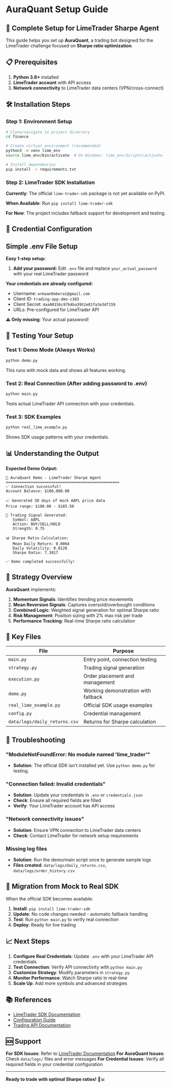 # AuraQuant Setup Guide

## 🚀 Complete Setup for LimeTrader Sharpe Agent

This guide helps you set up **AuraQuant**, a trading bot designed for the LimeTrader challenge focused on **Sharpe ratio optimization**.

## 📋 Prerequisites

1. **Python 3.8+** installed
2. **LimeTrader account** with API access
3. **Network connectivity** to LimeTrader data centers (VPN/cross-connect)

## 🛠️ Installation Steps

### Step 1: Environment Setup
```bash
# Clone/navigate to project directory
cd finance

# Create virtual environment (recommended)
python3 -m venv lime_env
source lime_env/bin/activate  # On Windows: lime_env\Scripts\activate

# Install dependencies
pip install -r requirements.txt
```

### Step 2: LimeTrader SDK Installation

**Currently**: The official `lime-trader-sdk` package is not yet available on PyPI.

**When Available**: Run `pip install lime-trader-sdk`

**For Now**: The project includes fallback support for development and testing.

## 🔑 Credential Configuration

## Simple .env File Setup

**Easy 1-step setup:**

1. **Add your password:** Edit `.env` file and replace `your_actual_password` with your real LimeTrader password

**Your credentials are already configured:**
- Username: `armaan0oberai@gmail.com`
- Client ID: `trading-app-dmo-c383` 
- Client Secret: `4aa00156c97b4ba3952e81fa3e3d7159`
- URLs: Pre-configured for LimeTrader API

**⚠️ Only missing**: Your actual password!

## 🧪 Testing Your Setup

### Test 1: Demo Mode (Always Works)
```bash
python demo.py
```
This runs with mock data and shows all features working.

### Test 2: Real Connection (After adding password to .env)
```bash
python main.py
```
Tests actual LimeTrader API connection with your credentials.

### Test 3: SDK Examples
```bash
python real_lime_example.py
```
Shows SDK usage patterns with your credentials.

## 📊 Understanding the Output

**Expected Demo Output:**
```
🚀 AuraQuant Demo - LimeTrader Sharpe Agent
==================================================
✅ Connection successful!
Account Balance: $100,000.00

📈 Generated 50 days of mock AAPL price data
Price range: $180.00 - $185.50

🎯 Trading Signal Generated:
   Symbol: AAPL
   Action: BUY/SELL/HOLD
   Strength: 0.75

📊 Sharpe Ratio Calculation:
   Mean Daily Return: 0.0064
   Daily Volatility: 0.0120
   Sharpe Ratio: 7.3017

✅ Demo completed successfully!
```

## 🎯 Strategy Overview

**AuraQuant** implements:

1. **Momentum Signals**: Identifies trending price movements
2. **Mean Reversion Signals**: Captures oversold/overbought conditions
3. **Combined Logic**: Weighted signal generation for optimal Sharpe ratio
4. **Risk Management**: Position sizing with 2% max risk per trade
5. **Performance Tracking**: Real-time Sharpe ratio calculation

## 📁 Key Files

| File | Purpose |
|------|---------|
| `main.py` | Entry point, connection testing |
| `strategy.py` | Trading signal generation |
| `execution.py` | Order placement and management |
| `demo.py` | Working demonstration with fallback |
| `real_lime_example.py` | Official SDK usage examples |
| `config.py` | Credential management |
| `data/logs/daily_returns.csv` | Returns for Sharpe calculation |

## 🚨 Troubleshooting

### "ModuleNotFoundError: No module named 'lime_trader'"
- **Solution**: The official SDK isn't installed yet. Use `python demo.py` for testing.

### "Connection failed: Invalid credentials"
- **Solution**: Update your credentials in `.env` or `credentials.json`
- **Check**: Ensure all required fields are filled
- **Verify**: Your LimeTrader account has API access

### "Network connectivity issues"
- **Solution**: Ensure VPN connection to LimeTrader data centers
- **Check**: Contact LimeTrader for network setup requirements

### Missing log files
- **Solution**: Run the demo/main script once to generate sample logs
- **Files created**: `data/logs/daily_returns.csv`, `data/logs/order_history.csv`

## 🔄 Migration from Mock to Real SDK

When the official SDK becomes available:

1. **Install**: `pip install lime-trader-sdk`
2. **Update**: No code changes needed - automatic fallback handling
3. **Test**: Run `python main.py` to verify real connection
4. **Deploy**: Ready for live trading

## 📈 Next Steps

1. **Configure Real Credentials**: Update `.env` with your LimeTrader API credentials
2. **Test Connection**: Verify API connectivity with `python main.py`
3. **Customize Strategy**: Modify parameters in `strategy.py`
4. **Monitor Performance**: Watch Sharpe ratio in real-time
5. **Scale Up**: Add more symbols and advanced strategies

## 📚 References

- [LimeTrader SDK Documentation](https://docs.lime.co/lime-trader-sdk/getting_started.html)
- [Configuration Guide](https://docs.lime.co/lime-trader-sdk/configuring_client.html)
- [Trading API Documentation](https://docs.lime.co/trader/)

## 🆘 Support

**For SDK Issues**: Refer to [LimeTrader Documentation](https://docs.lime.co/)
**For AuraQuant Issues**: Check `data/logs/` files and error messages
**For Credential Issues**: Verify all required fields in your credential configuration

---

**Ready to trade with optimal Sharpe ratios!** 🚀📊 
